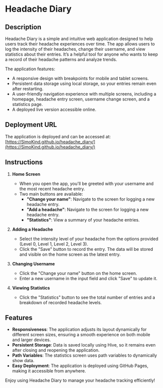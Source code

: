 # Headache Diary

## Description
Headache Diary is a simple and intuitive web application designed to help users track their headache experiences over time. The app allows users to log the intensity of their headaches, change their username, and view statistics about their entries. It’s a helpful tool for anyone who wants to keep a record of their headache patterns and analyze trends.

The application features:
- A responsive design with breakpoints for mobile and tablet screens.
- Persistent data storage using local storage, so your entries remain even after restarting.
- A user-friendly navigation experience with multiple screens, including a homepage, headache entry screen, username change screen, and a statistics page.
- A deployed live version accessible online.

## Deployment URL
The application is deployed and can be accessed at:  
[https://SimoKind.github.io/headache_diary/](https://SimoKind.github.io/headache_diary/)

## Instructions
1. **Home Screen**  
   - When you open the app, you'll be greeted with your username and the most recent headache entry.
   - Two main buttons are available:
     - **"Change your name"**: Navigate to the screen for logging a new headache entry.
     -  **"Add a headache"**: Navigate to the screen for logging a new headache entry.
     - **"Statistics"**: View a summary of your headache entries.

2. **Adding a Headache**  
   - Select the intensity level of your headache from the options provided (Level 0, Level 1, Level 2, Level 3).
   - Click the "Save" button to record the entry. The data will be stored and visible on the home screen as the latest entry.

3. **Changing Username**  
   - Click the "Change your name" button on the home screen.
   - Enter a new username in the input field and click "Save" to update it.

4. **Viewing Statistics**  
   - Click the "Statistics" button to see the total number of entries and a breakdown of recorded headache levels.

## Features
- **Responsiveness**: The application adjusts its layout dynamically for different screen sizes, ensuring a smooth experience on both mobile and larger devices.
- **Persistent Storage**: Data is saved locally using Hive, so it remains even after closing and reopening the application.
- **Path Variables**: The statistics screen uses path variables to dynamically show data.
- **Easy Deployment**: The application is deployed using GitHub Pages, making it accessible from anywhere.

Enjoy using Headache Diary to manage your headache tracking efficiently!
